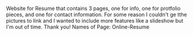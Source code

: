 Website for Resume that contains 3 pages, one for info, one for protfolio pieces, and one for contact information. For some reason I couldn't ge tthe pictures to link and I wanted to include more features like a slideshow but I'm out of time. Thank you!
Names of Page: Online-Resume
